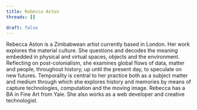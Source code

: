 ```yaml
---
title: Rebecca Aston
threads: []

draft: false
---
```



Rebecca Aston is a Zimbabwean artist currently based in London. Her work explores the material culture. She questions and decodes the meaning embedded in physical and virtual spaces, objects and the environment. Reflecting on post-colonialism, she examines global flows of data, matter and people, throughout history, up until the present day, to speculate on new futures. Temporality is central to her practice both as a subject matter and medium through which she explores history and memories by means of capture technologies, computation and the moving image. Rebecca has a BA in Fine Art from Yale. She also works as a web developer and creative technologist.
